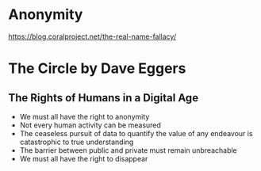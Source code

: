 # Anonymity

<https://blog.coralproject.net/the-real-name-fallacy/>


# The Circle by Dave Eggers


## The Rights of Humans in a Digital Age

- We must all have the right to anonymity
- Not every human activity can be measured
- The ceaseless pursuit of data to quantify the value of any endeavour is catastrophic to true understanding
- The barrier between public and private must remain unbreachable
- We must all have the right to disappear